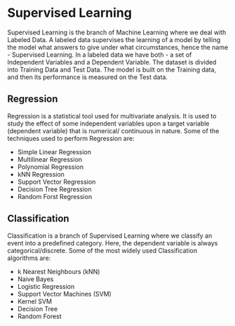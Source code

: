 # Supervised Learning

Supervised Learning is the branch of Machine Learning where we deal with Labeled Data. A labeled data supervises the learning of a model by telling the model what answers to give under what circumstances, hence the name - Supervised Learning. In a labeled data we have both - a set of Independent Variables and a Dependent Variable. The dataset is divided into Training Data and Test Data. The model is built on the Training data, and then its performance is measured on the Test data.

## Regression
Regression is a statistical tool used for multivariate analysis. It is used to study the effect of some independent variables upon a target variable (dependent variable) that is numerical/ continuous in nature. Some of the techniques used to perform Regression are:
* Simple Linear Regression
* Multilinear Regression
* Polynomial Regression
* kNN Regression
* Support Vector Regression
* Decision Tree Regression
* Random Forst Regression

## Classification
Classification is a branch of Supervised Learning where we classify an event into a predefined category. Here, the dependent variable is always categorical/discrete. Some of the most widely used Classification algorithms are:
* k Nearest Neighbours (kNN)
* Naive Bayes
* Logistic Regression
* Support Vector Machines (SVM)
* Kernel SVM
* Decision Tree
* Random Forest
